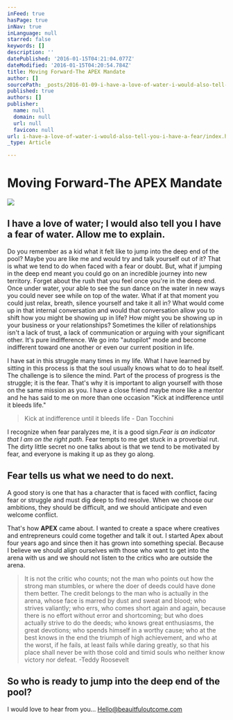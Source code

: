 ```yaml
---
inFeed: true
hasPage: true
inNav: true
inLanguage: null
starred: false
keywords: []
description: ''
datePublished: '2016-01-15T04:21:04.077Z'
dateModified: '2016-01-15T04:20:54.784Z'
title: Moving Forward-The APEX Mandate
author: []
sourcePath: _posts/2016-01-09-i-have-a-love-of-water-i-would-also-tell-you-i-have-a-fear.md
published: true
authors: []
publisher:
  name: null
  domain: null
  url: null
  favicon: null
url: i-have-a-love-of-water-i-would-also-tell-you-i-have-a-fear/index.html
_type: Article

---
```

# Moving Forward-The APEX Mandate
![](https://s3-us-west-2.amazonaws.com/the-grid-img/p/48bf89a6accc8e64ac2140aaa40c93b722eeedac.gif)

## I have a love of water; I would also tell you I have a fear of water. Allow me to explain. 

Do you remember as a kid what it felt like to jump into the deep end of the pool? Maybe you are like me and would try and talk yourself out of it? That is what we tend to do when faced with a fear or doubt. But, what if jumping in the deep end meant you could go on an incredible journey into new territory. Forget about the rush that you feel once you're in the deep end. Once under water, your able to see the sun dance on the water in new ways you could never see while on top of the water. What if at that moment you could just relax, breath, silence yourself and take it all in? What would come up in that internal conversation and would that conversation allow you to shift how you might be showing up in life? How might you be showing up in your business or your relationships? Sometimes the killer of relationships isn't a lack of trust, a lack of communication or arguing with your significant other. It's pure indifference. We go into "autopilot" mode and become indifferent toward one another or even our current position in life. 

I have sat in this struggle many times in my life. What I have learned by sitting in this process is that the soul usually knows what to do to heal itself. The challenge is to silence the mind. Part of the process of progress is the struggle; it is the fear. That's why it is important to align yourself with those on the same mission as you. I have a close friend maybe more like a mentor and he has said to me on more than one occasion "Kick at indifference until it bleeds life."

> Kick at indifference until it bleeds life - Dan Tocchini

I recognize when fear paralyzes me, it is a good sign._Fear is an indicator that I am on the right path_. Fear tempts to me get stuck in a proverbial rut. The dirty little secret no one talks about is that we tend to be motivated by fear, and everyone is making it up as they go along. 

## Fear tells us what we need to do next. 

A good story is one that has a character that is faced with conflict, facing fear or struggle and must dig deep to find resolve. When we choose our ambitions, they should be difficult, and we should anticipate and even welcome conflict.

That's how **APEX** came about. I wanted to create a space where creatives and entrepreneurs could come together and talk it out. I started Apex about four years ago and since then it has grown into something special. Because I believe we should  align ourselves with those who want to get into the arena with us and we should not listen to the critics who are outside the arena. 
> 
> It is not the critic who counts; not the man who points out how the strong man stumbles, or where the doer of deeds could have done them better. The credit belongs to the man who is actually in the arena, whose face is marred by dust and sweat and blood; who strives valiantly; who errs, who comes short again and again, because there is no effort without error and shortcoming; but who does actually strive to do the deeds; who knows great enthusiasms, the great devotions; who spends himself in a worthy cause; who at the best knows in the end the triumph of high achievement, and who at the worst, if he fails, at least fails while daring greatly, so that his place shall never be with those cold and timid souls who neither know victory nor defeat. -Teddy Roosevelt

## So who is ready to jump into the deep end of the pool? 

I would love to hear from you... Hello@beauitfuloutcome.com